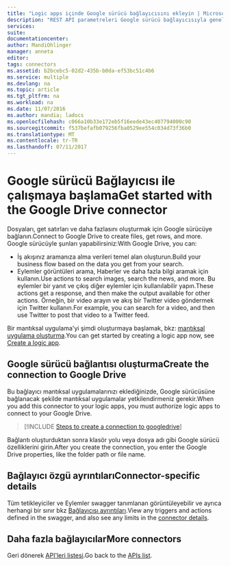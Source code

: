 ```yaml
---
title: "Logic apps içinde Google sürücü bağlayıcısını ekleyin | Microsoft Docs"
description: "REST API parametreleri Google sürücü bağlayıcısıyla genel bakış"
services: 
suite: 
documentationcenter: 
author: MandiOhlinger
manager: anneta
editor: 
tags: connectors
ms.assetid: b2bcebc5-02d2-435b-b0da-ef53bc51c4b6
ms.service: multiple
ms.devlang: na
ms.topic: article
ms.tgt_pltfrm: na
ms.workload: na
ms.date: 11/07/2016
ms.author: mandia; ladocs
ms.openlocfilehash: c066a10b33e172eb5f16eede43ec407794000c90
ms.sourcegitcommit: f537befafb079256fba0529ee554c034d73f36b0
ms.translationtype: MT
ms.contentlocale: tr-TR
ms.lasthandoff: 07/11/2017
---
```

# <a name="get-started-with-the-google-drive-connector"></a><span data-ttu-id="11aa4-103">Google sürücü Bağlayıcısı ile çalışmaya başlama</span><span class="sxs-lookup"><span data-stu-id="11aa4-103">Get started with the Google Drive connector</span></span>
<span data-ttu-id="11aa4-104">Dosyaları, get satırları ve daha fazlasını oluşturmak için Google sürücüye bağlanın.</span><span class="sxs-lookup"><span data-stu-id="11aa4-104">Connect to Google Drive to create files, get rows, and more.</span></span> <span data-ttu-id="11aa4-105">Google sürücüyle şunları yapabilirsiniz:</span><span class="sxs-lookup"><span data-stu-id="11aa4-105">With Google Drive, you can:</span></span> 

* <span data-ttu-id="11aa4-106">İş akışınız aramanıza alma verileri temel alan oluşturun.</span><span class="sxs-lookup"><span data-stu-id="11aa4-106">Build your business flow based on the data you get from your search.</span></span> 
* <span data-ttu-id="11aa4-107">Eylemler görüntüleri arama, Haberler ve daha fazla bilgi aramak için kullanın.</span><span class="sxs-lookup"><span data-stu-id="11aa4-107">Use actions to search images, search the news, and more.</span></span> <span data-ttu-id="11aa4-108">Bu eylemler bir yanıt ve çıkış diğer eylemler için kullanılabilir yapın.</span><span class="sxs-lookup"><span data-stu-id="11aa4-108">These actions get a response, and then make the output available for other actions.</span></span> <span data-ttu-id="11aa4-109">Örneğin, bir video arayın ve akış bir Twitter video göndermek için Twitter kullanın.</span><span class="sxs-lookup"><span data-stu-id="11aa4-109">For example, you can search for a video, and then use Twitter to post that video to a Twitter feed.</span></span>

<span data-ttu-id="11aa4-110">Bir mantıksal uygulama'yi şimdi oluşturmaya başlamak, bkz: [mantıksal uygulama oluşturma](../logic-apps/logic-apps-create-a-logic-app.md).</span><span class="sxs-lookup"><span data-stu-id="11aa4-110">You can get started by creating a logic app now, see [Create a logic app](../logic-apps/logic-apps-create-a-logic-app.md).</span></span>

## <a name="create-the-connection-to-google-drive"></a><span data-ttu-id="11aa4-111">Google sürücü bağlantısı oluşturma</span><span class="sxs-lookup"><span data-stu-id="11aa4-111">Create the connection to Google Drive</span></span>
<span data-ttu-id="11aa4-112">Bu bağlayıcı mantıksal uygulamalarınızı eklediğinizde, Google sürücüsüne bağlanacak şekilde mantıksal uygulamalar yetkilendirmeniz gerekir.</span><span class="sxs-lookup"><span data-stu-id="11aa4-112">When you add this connector to your logic apps, you must authorize logic apps to connect to your Google Drive.</span></span>

> [!INCLUDE [Steps to create a connection to googledrive](../../includes/connectors-create-api-googledrive.md)]
> 
> 

<span data-ttu-id="11aa4-113">Bağlantı oluşturduktan sonra klasör yolu veya dosya adı gibi Google sürücü özelliklerini girin.</span><span class="sxs-lookup"><span data-stu-id="11aa4-113">After you create the connection, you enter the Google Drive properties, like the folder path or file name.</span></span> 

## <a name="connector-specific-details"></a><span data-ttu-id="11aa4-114">Bağlayıcı özgü ayrıntıları</span><span class="sxs-lookup"><span data-stu-id="11aa4-114">Connector-specific details</span></span>

<span data-ttu-id="11aa4-115">Tüm tetikleyiciler ve Eylemler swagger tanımlanan görüntüleyebilir ve ayrıca herhangi bir sınır bkz [Bağlayıcısı ayrıntıları](/connectors/googledrive/).</span><span class="sxs-lookup"><span data-stu-id="11aa4-115">View any triggers and actions defined in the swagger, and also see any limits in the [connector details](/connectors/googledrive/).</span></span>

## <a name="more-connectors"></a><span data-ttu-id="11aa4-116">Daha fazla bağlayıcılar</span><span class="sxs-lookup"><span data-stu-id="11aa4-116">More connectors</span></span>
<span data-ttu-id="11aa4-117">Geri dönerek [API'leri listesi](apis-list.md).</span><span class="sxs-lookup"><span data-stu-id="11aa4-117">Go back to the [APIs list](apis-list.md).</span></span>
